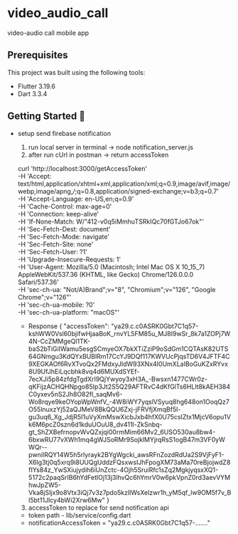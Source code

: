 # video_audio_call

video-audio call mobile app

## Prerequisites

This project was built using the following tools:

- Flutter 3.19.6
- Dart 	3.3.4

## Getting Started 🚀

- setup send firebase notification
 
  1. run local server in terminal -> node notification_server.js
  2. after run cUrl in postman -> return accessToken

  curl 'http://localhost:3000/getAccessToken' \
  -H 'Accept: text/html,application/xhtml+xml,application/xml;q=0.9,image/avif,image/webp,image/apng,*/*;q=0.8,application/signed-exchange;v=b3;q=0.7' \
  -H 'Accept-Language: en-US,en;q=0.9' \
  -H 'Cache-Control: max-age=0' \
  -H 'Connection: keep-alive' \
  -H 'If-None-Match: W/"412-v0q5iMmhuTSRkIQc70fGTJo67ok"' \
  -H 'Sec-Fetch-Dest: document' \
  -H 'Sec-Fetch-Mode: navigate' \
  -H 'Sec-Fetch-Site: none' \
  -H 'Sec-Fetch-User: ?1' \
  -H 'Upgrade-Insecure-Requests: 1' \
  -H 'User-Agent: Mozilla/5.0 (Macintosh; Intel Mac OS X 10_15_7) AppleWebKit/537.36 (KHTML, like Gecko) Chrome/126.0.0.0 Safari/537.36' \
  -H 'sec-ch-ua: "Not/A)Brand";v="8", "Chromium";v="126", "Google Chrome";v="126"' \
  -H 'sec-ch-ua-mobile: ?0' \
  -H 'sec-ch-ua-platform: "macOS"'

  - Response
    {
    "accessToken": "ya29.c.c0ASRK0Gbt7C1q57-kshWW0Vsl60bjifwHjaaBoK_rnvYL5FM85u_MJ8I9wSr_8k7a1ZOPj7W4N-CcZMMgeQl1TK-baS2bTiGiIWamu5esgSCmyeOX7bkXTiZziP9oSdGm1CQTAsK82UTS64GNmgu3KdQYxBUBlRm17CcYJ9DQf117KWVUcPjqsTD6V4JFTF4C9XEGKAOf6RvXTvoQx2FMdxyJIdW93XNx4I0UmXLaIBoGuKZxRYvx8U9UfJhEiLqcbhk8vq4d6MUXdSYEf-7ecXJi5p84zfdgTgdXrI9QjYwyoy3xH3A_-Bwsxn1477CWr0z-qKFijzACHQHNpgo85Ip3Jt2S5Q29AFTRvC4dKfGlTs6HLlt8kAEH384C0yxev5nS2Jh8O82fl_saqMv6-Wo8rqye9keOYopWpWnfV_-4W8iWY7yqslVSyuq8hg648on1OoqQz7O55lnuxzYj52aQJMeV8BkQQU6Zxj-jFRVfjXmqBf5l-gu3uq6_Xg_JdjR5I1uVyXmMswXicbJxb4hfX0U75csIZtx1MjcV6opu1Vk6M6pcZ0szn6d1kduUOuU8_dv411l-ZkSnbq-gt_ShZXBefrnopvWvQZxjqi00rmMim66Mv2_6USO530au8bw4-6bxwRU77vXWh1mq4gWJSoRMr9SojklMYjrqRsS1ogB47m3VF0yWWQr--pwniIRQY14W5h5rlyrayk2BYgWgcki_awsRFnZozdRdUa2S9VjFyF1-X6Ig3tj0q5xrq9i8UUQgUddzFQsxwsIJhFpogXM73aMa70reBjojwdZ8fIYs84z_YwSXiujydih6iUnZctc-4Ojh5SruiRfc1sZq2MgkjyqsxXQ1-5172c2paqSrIB6hYdFetIOj13j3lhvQc6hYmrV0w6pkVpnZ0rd3aevVYMhwJpZW5-Vka8jSIjx9o8Vtx3iQj7v3z7pdo5kzIlWsXelzwr1h_yM5qf_lw9OM5f7v_Bl5bt11JIcy4bWi2Xrw6Mw"
    }



   3. accessToken to replace for send notification api
    
   - token path - lib/service/config.dart
   - notificationAccessToken = "ya29.c.c0ASRK0Gbt7C1q57-......."